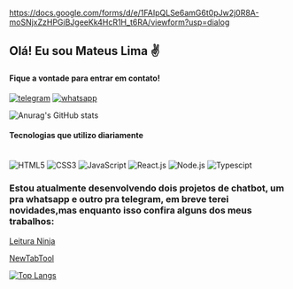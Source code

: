 https://docs.google.com/forms/d/e/1FAIpQLSe6amG6t0pJw2j0R8A-moSNjxZzHPGiBJgeeKk4HcR1H_t6RA/viewform?usp=dialog

## Olá! Eu sou <b>Mateus Lima</b> ✌️


#### Fique a vontade para entrar em contato!
[![telegram](https://img.shields.io/badge/Telegram-2CA5E0?style=for-the-badge&logo=telegram&logoColor=white)](https://te.me/mtslmdcnc637)
[![whatsapp](https://img.shields.io/badge/WhatsApp-25D366?style=for-the-badge&logo=whatsapp&logoColor=white)](https://wa.me/5512997856048)

![Anurag's GitHub stats](https://github-readme-stats.vercel.app/api?username=mtslmdcnc637&show_icons=true&theme=dracula)
  
#### Tecnologias que utilizo diariamente

<div stle="display: inline_block"><br>
  <img align="center" alt="HTML5" src="https://img.shields.io/badge/HTML5-E34F26?style=for-the-badge&logo=html5&logoColor=white">
  <img align="center" alt="CSS3" src="https://img.shields.io/badge/CSS3-1572B6?style=for-the-badge&logo=css3&logoColor=white">
  <img align="center" alt="JavaScript" src="https://img.shields.io/badge/JavaScript-F7DF1E?style=for-the-badge&logo=javascript&logoColor=black">
  <img align="center" alt="React.js" src="https://img.shields.io/badge/React-20232A?style=for-the-badge&logo=react&logoColor=61DAFB">
  <img align="center" alt="Node.js" src="https://img.shields.io/badge/Node.js-43853D?style=for-the-badge&logo=node.js&logoColor=white">
  <img align="center" alt="Typescipt" src="https://img.shields.io/badge/TypeScript-007ACC?style=for-the-badge&logo=typescript&logoColor=white">
</div>

### Estou atualmente desenvolvendo dois projetos de chatbot, um pra whatsapp e outro pra telegram, em breve terei novidades,mas enquanto isso confira alguns dos meus trabalhos:

<a href="https://leituraninja.tech" alt="Leitura ninja">Leitura Ninja</a>

<a href="https://newtabtool.tech" alt="NewTabTool">NewTabTool</a>

[![Top Langs](https://github-readme-stats.vercel.app/api/top-langs/?username=mtslmdcnc637&layout=compact)](https://github.com/anuraghazra/github-readme-stats)
